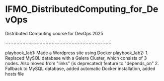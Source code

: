 # IFMO_DistributedComputing_for_DevOps
Distributed Computing course for DevOps 2025

=====================================

playbook_lab1: Made a Wordpress site using Docker
playbook_lab2: 
                1. Replaced MySQL database with a Galera Cluster, which consists of 3 nodes. Also moved from "links" (is deprecated) feature to "depends_on"
                2. Fallback to MySQL database, added automatic Docker installation, added hosts file
